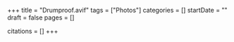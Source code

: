 +++
title = "Drumproof.avif"
tags = ["Photos"]
categories = []
startDate = ""
draft = false
pages = []

citations = []
+++
